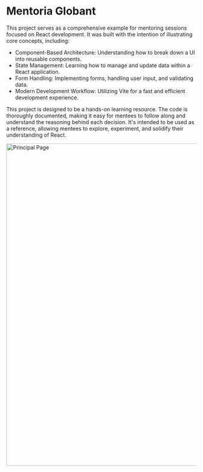 # Mentoria Globant

This project serves as a comprehensive example for mentoring sessions focused on React development. It was built with the intention of illustrating core concepts, including:

- Component-Based Architecture: Understanding how to break down a UI into reusable components.
- State Management: Learning how to manage and update data within a React application.
- Form Handling: Implementing forms, handling user input, and validating data.
- Modern Development Workflow: Utilizing Vite for a fast and efficient development experience.

This project is designed to be a hands-on learning resource. The code is thoroughly documented, making it easy for mentees to follow along and understand the reasoning behind each decision. It's intended to be used as a reference, allowing mentees to explore, experiment, and solidify their understanding of React.

<img width="1333" height="852" alt="Principal Page" src="https://github.com/user-attachments/assets/e0cbdc90-8845-45d1-91a4-4220fd10487c" />
